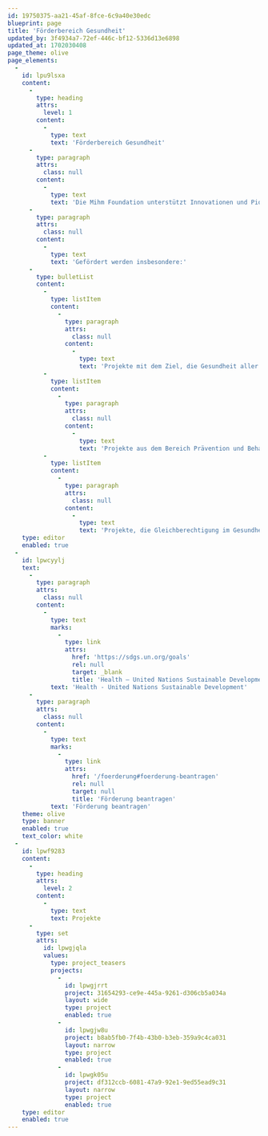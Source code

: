```yaml
---
id: 19750375-aa21-45af-8fce-6c9a40e30edc
blueprint: page
title: 'Förderbereich Gesundheit'
updated_by: 3f4934a7-72ef-446c-bf12-5336d13e6898
updated_at: 1702030408
page_theme: olive
page_elements:
  -
    id: lpu9lsxa
    content:
      -
        type: heading
        attrs:
          level: 1
        content:
          -
            type: text
            text: 'Förderbereich Gesundheit'
      -
        type: paragraph
        attrs:
          class: null
        content:
          -
            type: text
            text: 'Die Mihm Foundation unterstützt Innovationen und Pionierleistungen im Bereich der Gesundheit. Gefördert werden Unternehmen und Start-Ups, deren kreativen Ideen und visionären Geschäftsideen noch ganz am Anfang stehen («early stage») und Potential für die Verbesserung der Gesundheit und des Wohlergehen der Gesamtgesellschaft haben.'
      -
        type: paragraph
        attrs:
          class: null
        content:
          -
            type: text
            text: 'Gefördert werden insbesondere:'
      -
        type: bulletList
        content:
          -
            type: listItem
            content:
              -
                type: paragraph
                attrs:
                  class: null
                content:
                  -
                    type: text
                    text: 'Projekte mit dem Ziel, die Gesundheit aller Menschen nachhaltig zu verbessern.'
          -
            type: listItem
            content:
              -
                type: paragraph
                attrs:
                  class: null
                content:
                  -
                    type: text
                    text: 'Projekte aus dem Bereich Prävention und Behandlung.'
          -
            type: listItem
            content:
              -
                type: paragraph
                attrs:
                  class: null
                content:
                  -
                    type: text
                    text: 'Projekte, die Gleichberechtigung im Gesundheitssystem schaffen.'
    type: editor
    enabled: true
  -
    id: lpwcyylj
    text:
      -
        type: paragraph
        attrs:
          class: null
        content:
          -
            type: text
            marks:
              -
                type: link
                attrs:
                  href: 'https://sdgs.un.org/goals'
                  rel: null
                  target: _blank
                  title: 'Health – United Nations Sustainable Development'
            text: 'Health - United Nations Sustainable Development'
      -
        type: paragraph
        attrs:
          class: null
        content:
          -
            type: text
            marks:
              -
                type: link
                attrs:
                  href: '/foerderung#foerderung-beantragen'
                  rel: null
                  target: null
                  title: 'Förderung beantragen'
            text: 'Förderung beantragen'
    theme: olive
    type: banner
    enabled: true
    text_color: white
  -
    id: lpwf9283
    content:
      -
        type: heading
        attrs:
          level: 2
        content:
          -
            type: text
            text: Projekte
      -
        type: set
        attrs:
          id: lpwgjqla
          values:
            type: project_teasers
            projects:
              -
                id: lpwgjrrt
                project: 31654293-ce9e-445a-9261-d306cb5a034a
                layout: wide
                type: project
                enabled: true
              -
                id: lpwgjw8u
                project: b8ab5fb0-7f4b-43b0-b3eb-359a9c4ca031
                layout: narrow
                type: project
                enabled: true
              -
                id: lpwgk05u
                project: df312ccb-6081-47a9-92e1-9ed55ead9c31
                layout: narrow
                type: project
                enabled: true
    type: editor
    enabled: true
---
```

